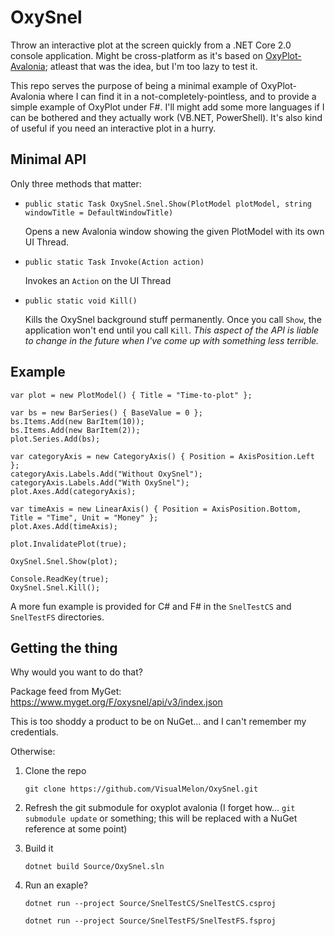 # OxySnel

Throw an interactive plot at the screen quickly from a .NET Core 2.0 console application. Might be cross-platform as it's based on [OxyPlot-Avalonia](https://github.com/oxyplot/oxyplot-avalonia); atleast that was the idea, but I'm too lazy to test it.

This repo serves the purpose of being a minimal example of OxyPlot-Avalonia where I can find it in a not-completely-pointless, and to provide a simple example of OxyPlot under F#. I'll might add some more languages if I can be bothered and they actually work (VB.NET, PowerShell). It's also kind of useful if you need an interactive plot in a hurry.

## Minimal API

Only three methods that matter:

 - `public static Task OxySnel.Snel.Show(PlotModel plotModel, string windowTitle = DefaultWindowTitle)`

    Opens a new Avalonia window showing the given PlotModel with its own UI Thread.

 - `public static Task Invoke(Action action)`

    Invokes an `Action` on the UI Thread

 - `public static void Kill()`

    Kills the OxySnel background stuff permanently. Once you call `Show`, the application won't end until you call `Kill`. _This aspect of the API is liable to change in the future when I've come up with something less terrible._

## Example

    var plot = new PlotModel() { Title = "Time-to-plot" };

    var bs = new BarSeries() { BaseValue = 0 };
    bs.Items.Add(new BarItem(10));
    bs.Items.Add(new BarItem(2));
    plot.Series.Add(bs);

    var categoryAxis = new CategoryAxis() { Position = AxisPosition.Left };
    categoryAxis.Labels.Add("Without OxySnel");
    categoryAxis.Labels.Add("With OxySnel");
    plot.Axes.Add(categoryAxis);

    var timeAxis = new LinearAxis() { Position = AxisPosition.Bottom, Title = "Time", Unit = "Money" };
    plot.Axes.Add(timeAxis);

    plot.InvalidatePlot(true);

    OxySnel.Snel.Show(plot);

    Console.ReadKey(true);
    OxySnel.Snel.Kill();

A more fun example is provided for C# and F# in the `SnelTestCS` and `SnelTestFS` directories.

## Getting the thing

Why would you want to do that?

Package feed from MyGet: https://www.myget.org/F/oxysnel/api/v3/index.json

This is too shoddy a product to be on NuGet... and I can't remember my credentials.

Otherwise:

 1. Clone the repo

    `git clone https://github.com/VisualMelon/OxySnel.git`

 2. Refresh the git submodule for oxyplot avalonia (I forget how... `git submodule update` or something; this will be replaced with a NuGet reference at some point)
 3. Build it
 
    `dotnet build Source/OxySnel.sln`

 4. Run an exaple?

    `dotnet run --project Source/SnelTestCS/SnelTestCS.csproj`

    `dotnet run --project Source/SnelTestFS/SnelTestFS.fsproj`